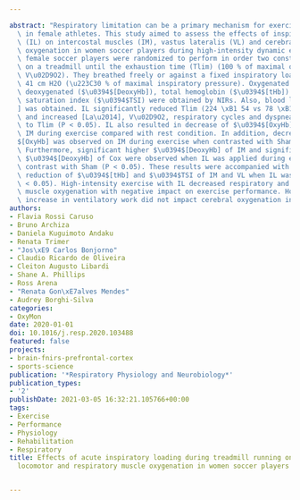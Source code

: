 ---
abstract: "Respiratory limitation can be a primary mechanism for exercise cessation\
  \ in female athletes. This study aimed to assess the effects of inspiratory loading\
  \ (IL) on intercostal muscles (IM), vastus lateralis (VL) and cerebral (Cox) muscles\
  \ oxygenation in women soccer players during high-intensity dynamic exercise. Ten\
  \ female soccer players were randomized to perform in order two constant-load tests\
  \ on a treadmill until the exhaustion time (Tlim) (100 % of maximal oxygen uptake-\
  \ V\u02D9O2). They breathed freely or against a fixed inspiratory loading (IL) of\
  \ 41 cm H2O (\u223C30 % of maximal inspiratory pressure). Oxygenated ($\u0394$[OxyHb]),\
  \ deoxygenated ($\u0394$[DeoxyHb]), total hemoglobin ($\u0394$[tHb]) and tissue\
  \ saturation index ($\u0394$TSI) were obtained by NIRs. Also, blood lactate [La\u2014\
  ] was obtained. IL significantly reduced Tlim (224 \xB1 54 vs 78 \xB1 20; P < 0.05)\
  \ and increased [La\u2014], V\u02D9O2, respiratory cycles and dyspnea when corrected\
  \ to Tlim (P < 0.05). IL also resulted in decrease of $\u0394$[OxyHb] of Cox and\
  \ IM during exercise compared with rest condition. In addition, decrease of $\u0394\
  $[OxyHb] was observed on IM during exercise when contrasted with Sham (P < 0.05).\
  \ Furthermore, significant higher $\u0394$[DeoxyHb] of IM and significant lower\
  \ $\u0394$[DeoxyHb] of Cox were observed when IL was applied during exercise in\
  \ contrast with Sham (P < 0.05). These results were accompanied with significant\
  \ reduction of $\u0394$[tHb] and $\u0394$TSI of IM and VL when IL was applied (P\
  \ < 0.05). High-intensity exercise with IL decreased respiratory and peripheral\
  \ muscle oxygenation with negative impact on exercise performance. However, the\
  \ increase in ventilatory work did not impact cerebral oxygenation in soccer players."
authors:
- Flavia Rossi Caruso
- Bruno Archiza
- Daniela Kuguimoto Andaku
- Renata Trimer
- "Jos\xE9 Carlos Bonjorno"
- Claudio Ricardo de Oliveira
- Cleiton Augusto Libardi
- Shane A. Phillips
- Ross Arena
- "Renata Gon\xE7alves Mendes"
- Audrey Borghi-Silva
categories:
- OxyMon
date: 2020-01-01
doi: 10.1016/j.resp.2020.103488
featured: false
projects:
- brain-fnirs-prefrontal-cortex
- sports-science
publication: '*Respiratory Physiology and Neurobiology*'
publication_types:
- '2'
publishDate: 2021-03-05 16:32:21.105766+00:00
tags:
- Exercise
- Performance
- Physiology
- Rehabilitation
- Respiratory
title: Effects of acute inspiratory loading during treadmill running on cerebral,
  locomotor and respiratory muscle oxygenation in women soccer players

---
